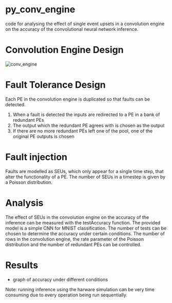 # py_conv_engine
code for analysing the effect of single event upsets in a convolution engine on the accuracy of the convolutional neural network inference.

# Convolution Engine Design
![conv_engine](https://user-images.githubusercontent.com/8210731/145269247-fe16a1ad-f258-41fc-990c-fd52d06e90df.png)

# Fault Tolerance Design 
Each PE in the convolution engine is duplicated so that faults can be detected.
1. When a fault is detected the inputs are redirected to a PE in a bank of redundant PEs
2. The output which the redundant PE agrees with is chosen as the output
3. If there are no more redundant PEs left one of the pool, one of the original PE outputs is chosen

# Fault injection
Faults are modelled as SEUs, which only appear for a single time step, that alter the functionality of a PE. The number of SEUs in a timestep is given by a Poisson distribution.

# Analysis 
The effect of SEUs in the convolution engine on the accuracy of the inference can be measured with the testAccuracy function. The provided model is a simple CNN for MNIST classification. The number of tests can be chosen to determine the accuracy under certain conditions. The number of rows in the convolution engine, the rate parameter of the Poisson distribution and the number of redundant PEs can be controlled.

# Results 
- graph of accuracy under different conditions 

Note: running inference using the harware simulation can be very time consuming due to every operation being run sequentially.
